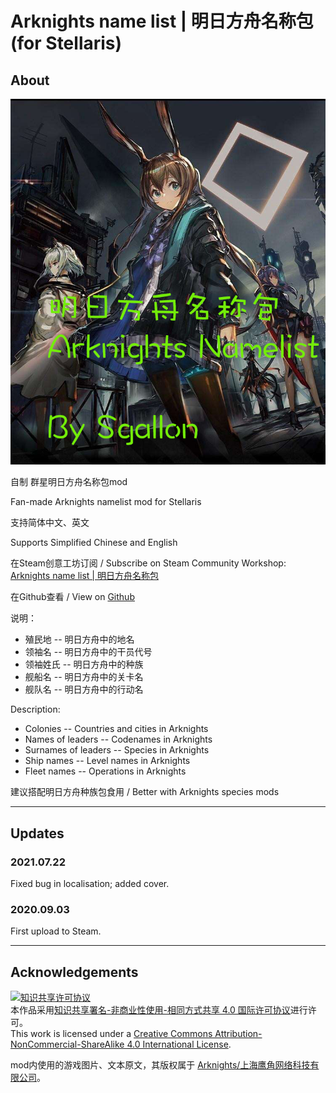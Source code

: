 # Arknights name list | 明日方舟名称包 (for Stellaris)

## About

![arknights_namelist](mod/arknights_namelist/thumbnail.png)

自制 群星明日方舟名称包mod

Fan-made Arknights namelist mod for Stellaris

支持简体中文、英文

Supports Simplified Chinese and English

在Steam创意工坊订阅 / Subscribe on Steam Community Workshop: 
[Arknights name list | 明日方舟名称包](https://steamcommunity.com/sharedfiles/filedetails/?id=2217999914)

在Github查看 / View on [Github](https://github.com/sgallon-rin/stellaris-arknights-namelist)

说明：
- 殖民地 -- 明日方舟中的地名
- 领袖名 -- 明日方舟中的干员代号
- 领袖姓氏 -- 明日方舟中的种族 
- 舰船名 -- 明日方舟中的关卡名
- 舰队名 -- 明日方舟中的行动名

Description:
- Colonies -- Countries and cities in Arknights
- Names of leaders -- Codenames in Arknights
- Surnames of leaders -- Species in Arknights
- Ship names -- Level names in Arknights
- Fleet names -- Operations in Arknights

建议搭配明日方舟种族包食用 / Better with Arknights species mods

---

## Updates

### 2021.07.22
Fixed bug in localisation; added cover.

### 2020.09.03
First upload to Steam.

---

## Acknowledgements

<a rel="license" href="http://creativecommons.org/licenses/by-nc-sa/4.0/"><img alt="知识共享许可协议" style="border-width:0" src="https://i.creativecommons.org/l/by-nc-sa/4.0/88x31.png" /></a>
<br />本作品采用<a rel="license" href="http://creativecommons.org/licenses/by-nc-sa/4.0/">知识共享署名-非商业性使用-相同方式共享 4.0 国际许可协议</a>进行许可。
<br />This work is licensed under a <a rel="license" href="http://creativecommons.org/licenses/by-nc-sa/4.0/">Creative Commons Attribution-NonCommercial-ShareAlike 4.0 International License</a>.

mod内使用的游戏图片、文本原文，其版权属于 [Arknights/上海鹰角网络科技有限公司](https://ak.hypergryph.com)。
